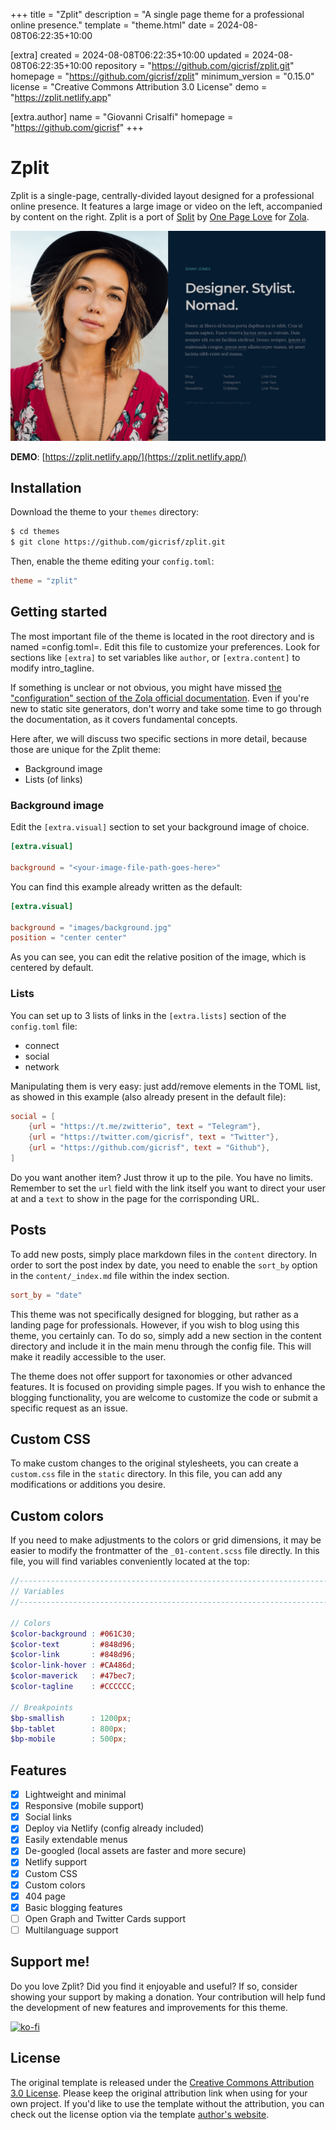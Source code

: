 
+++
title = "Zplit"
description = "A single page theme for a professional online presence."
template = "theme.html"
date = 2024-08-08T06:22:35+10:00

[extra]
created = 2024-08-08T06:22:35+10:00
updated = 2024-08-08T06:22:35+10:00
repository = "https://github.com/gicrisf/zplit.git"
homepage = "https://github.com/gicrisf/zplit"
minimum_version = "0.15.0"
license = "Creative Commons Attribution 3.0 License"
demo = "https://zplit.netlify.app"

[extra.author]
name = "Giovanni Crisalfi"
homepage = "https://github.com/gicrisf"
+++        

# Zplit

Zplit is a single-page, centrally-divided layout designed for a professional online presence. It features a large image or video on the left, accompanied by content on the right. Zplit is a port of [Split](//onepagelove.com/split) by [One Page Love](//onepagelove.com) for [Zola](https://www.getzola.org/).

![Zola Zplit Theme screenshot](screenshot.png)

**DEMO**: [https://zplit.netlify.app/](https://zplit.netlify.app/)

## Installation

Download the theme to your `themes` directory:

```bash
$ cd themes
$ git clone https://github.com/gicrisf/zplit.git
```

Then, enable the theme editing your `config.toml`:

```toml
theme = "zplit"
```

## Getting started

The most important file of the theme is located in the root directory and is named =config.toml=. Edit this file to customize your preferences. Look for sections like `[extra]` to set variables like `author`, or `[extra.content]` to modify intro_tagline.

If something is unclear or not obvious, you might have missed [the "configuration" section of the Zola official documentation](https://www.getzola.org/documentation/getting-started/configuration/). Even if you're new to static site generators, don't worry and take some time to go through the documentation, as it covers fundamental concepts.

Here after, we will discuss two specific sections in more detail, because those are unique for the Zplit theme:
- Background image
- Lists (of links)

### Background image

Edit the `[extra.visual]` section to set your background image of choice.

```toml
[extra.visual]

background = "<your-image-file-path-goes-here>"
```

You can find this example already written as the default:

```toml
[extra.visual]

background = "images/background.jpg"
position = "center center"
```

As you can see, you can edit the relative position of the image, which is centered by default.

### Lists

You can set up to 3 lists of links in the `[extra.lists]` section of the `config.toml` file: 
- connect
- social
- network

Manipulating them is very easy: just add/remove elements in the TOML list, as showed in this example (also already present in the default file):

``` toml
social = [
    {url = "https://t.me/zwitterio", text = "Telegram"},
    {url = "https://twitter.com/gicrisf", text = "Twitter"},
    {url = "https://github.com/gicrisf", text = "Github"},
]
```

Do you want another item? Just throw it up to the pile. You have no limits.
Remember to set the `url` field with the link itself you want to direct your user at and a `text` to show in the page for the corrisponding URL.

## Posts

To add new posts, simply place markdown files in the `content` directory. In order to sort the post index by date, you need to enable the `sort_by` option in the `content/_index.md` file within the index section.

```toml
sort_by = "date"
```


This theme was not specifically designed for blogging, but rather as a landing page for professionals. However, if you wish to blog using this theme, you certainly can. To do so, simply add a new section in the content directory and include it in the main menu through the config file. This will make it readily accessible to the user.

The theme does not offer support for taxonomies or other advanced features. It is focused on providing simple pages. If you wish to enhance the blogging functionality, you are welcome to customize the code or submit a specific request as an issue.

## Custom CSS

To make custom changes to the original stylesheets, you can create a `custom.css` file in the `static` directory. In this file, you can add any modifications or additions you desire.

## Custom colors

If you need to make adjustments to the colors or grid dimensions, it may be easier to modify the frontmatter of the `_01-content.scss` file directly. In this file, you will find variables conveniently located at the top:

``` scss
//-------------------------------------------------------------------------------
// Variables
//-------------------------------------------------------------------------------

// Colors
$color-background : #061C30;
$color-text       : #848d96;
$color-link       : #848d96;
$color-link-hover : #CA486d;
$color-maverick   : #47bec7;
$color-tagline    : #CCCCCC;

// Breakpoints
$bp-smallish      : 1200px;
$bp-tablet        : 800px;
$bp-mobile        : 500px;
```

## Features

- [x] Lightweight and minimal
- [x] Responsive (mobile support)
- [x] Social links
- [x] Deploy via Netlify (config already included)
- [x] Easily extendable menus
- [x] De-googled (local assets are faster and more secure)
- [x] Netlify support
- [x] Custom CSS
- [x] Custom colors
- [x] 404 page
- [x] Basic blogging features
- [ ] Open Graph and Twitter Cards support
- [ ] Multilanguage support

## Support me!

Do you love Zplit? Did you find it enjoyable and useful? If so, consider showing your support by making a donation. Your contribution will help fund the development of new features and improvements for this theme.

[![ko-fi](https://ko-fi.com/img/githubbutton_sm.svg)](https://ko-fi.com/V7V425BFU)

## License

The original template is released under the [Creative Commons Attribution 3.0 License](//github.com/escalate/hugo-split-theme/blob/master/LICENSE.md). Please keep the original attribution link when using for your own project. If you'd like to use the template without the attribution, you can check out the license option via the template [author's website](//onepagelove.com/split).

        